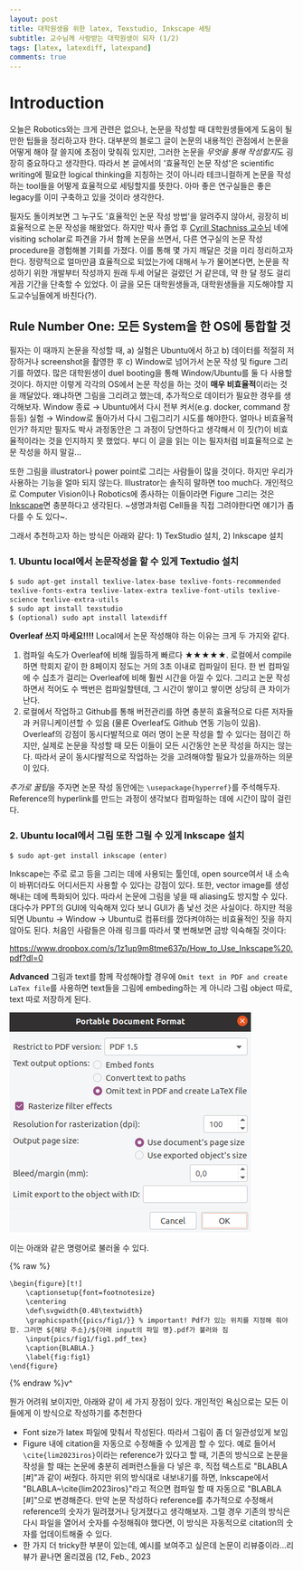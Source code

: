 ```yaml
---
layout: post
title: 대학원생을 위한 latex, Texstudio, Inkscape 세팅
subtitle: 교수님께 사랑받는 대학원생이 되자 (1/2)
tags: [latex, latexdiff, latexpand]
comments: true
---
```


# Introduction

오늘은 Robotics와는 크게 관련은 없으나, 논문을 작성할 때 대학원생들에게 도움이 될만한 팁들을 정리하고자 한다. 대부분의 블로그 글이 논문의 내용적인 관점에서 논문을 어떻게 해야 잘 쓸지에 초점이 맞춰줘 있지만, 그러한 논문을 *무엇을 통해 작성할지*도 굉장히 중요하다고 생각한다. 따라서 본 글에서의 '효율적인 논문 작성'은 scientific writing에 필요한 logical thinking을 지칭하는 것이 아니라 테크니컬하게 논문을 작성하는 tool들을 어떻게 효율적으로 세팅할지를 뜻한다. 아마 좋은 연구실들은 좋은 legacy를 이미 구축하고 있을 것이라 생각한다.

필자도 돌이켜보면 그 누구도 '효율적인 논문 작성 방법'을 알려주지 않아서, 굉장히 비효율적으로 논문 작성을 해왔었다. 하지만 박사 졸업 후 [Cyrill Stachniss 교수님](https://www.ipb.uni-bonn.de/) 네에 visiting scholar로 파견을 가서 함께 논문을 쓰면서, 다른 연구실의 논문 작성 procedure을 경험해볼 기회를 가졌다.
이를 통해 몇 가지 깨달은 것을 미리 정리하고자 한다. 정량적으로 얼마만큼 효율적으로 되었는가에 대해서 누가 물어본다면, 논문을 작성하기 위한 개발부터 작성까지 원래 두세 어달은 걸렸던 거 같은데, 약 한 달 정도 걸리게끔 기간을 단축할 수 있었다.
이 글을 모든 대학원생들과, 대학원생들을 지도해야할 지도교수님들에게 바친다(?). 

## Rule Number One: 모든 System을 한 OS에 통합할 것

필자는 이 때까지 논문을 작성할 때, a) 실험은 Ubuntu에서 하고 b) 데이터를 적절히 저장하거나 screenshot을 촬영한 후 c) Window로 넘어가서 논문 작성 및 figure 그리기를 하였다.
많은 대학원생이 duel booting을 통해 Window/Ubuntu를 둘 다 사용할 것이다. 
하지만 이렇게 각각의 OS에서 논문 작성을 하는 것이 **매우 비효율적**이라는 것을 깨달았다. 왜냐하면 그림을 그리려고 했는데, 추가적으로 데이터가 필요한 경우를 생각해보자. Window 종료 → Ubuntu에서 다시 전부 켜서(e.g. docker, command 창 등등) 실험 → Window로 돌아가서 다시 그림그리기 시도를 해야한다. 얼마나 비효율적인가? 하지만 필자도 박사 과정동안은 그 과정이 당연하다고 생각해서 이 짓(?)이 비효율적이라는 것을 인지하지 못 했었다. 부디 이 글을 읽는 이는 필자처럼 비효율적으로 논문 작성을 하지 말길...

또한 그림을 illustrator나 power point로 그리는 사람들이 많을 것이다. 하지만 우리가 사용하는 기능을 얼마 되지 않는다. Illustrator는 솔직히 말하면 too much다. 개인적으로 Computer Vision이나 Robotics에 종사하는 이들이라면 Figure 그리는 것은 [Inkscape](https://inkscape.org/)면 충분하다고 생각된다. ~생명과처럼 Cell들을 직접 그려야한다면 얘기가 좀 다를 수 도 있다~.

그래서 추천하고자 하는 방식은 아래와 같다: 1) TexStudio 설치, 2) Inkscape 설치

### 1. Ubuntu local에서 논문작성을 할 수 있게 Textudio 설치

```
$ sudo apt-get install texlive-latex-base texlive-fonts-recommended texlive-fonts-extra texlive-latex-extra texlive-font-utils texlive-science texlive-extra-utils
$ sudo apt install texstudio
$ (optional) sudo apt install latexdiff
```    
**Overleaf 쓰지 마세요!!!!** Local에서 논문 작성해야 하는 이유는 크게 두 가지와 같다.

1. 컴파일 속도가 Overleaf에 비해 월등하게 빠르다 ★★★★★. 로컬에서 compile하면 학회지 같이 한 8페이지 정도는 거의 3초 이내로 컴파일이 된다. 한 번 컴파일에 수 십초가 걸리는 Overleaf에 비해 훨씬 시간을 아낄 수 있다. 그리고 논문 작성하면서 적어도 수 백번은 컴파일할텐데, 그 시간이 쌓이고 쌓이면 상당히 큰 차이가 난다.
2. 로컬에서 작업하고 Github를 통해 버전관리를 하면 충분히 효율적으로 다른 저자들과 커뮤니케이션할 수 있음 (물론 Overleaf도 Github 연동 기능이 있음). Overleaf의 강점이 동시다발적으로 여러 명이 논문 작성을 할 수 있다는 점이긴 하지만, 실제로 논문을 작성할 때 모든 이들이 모든 시간동안 논문 작성을 하지는 않는다. 따라서 굳이 동시다발적으로 작업하는 것을 고려해야할 필요가 있을까하는 의문이 있다.

*추가로 꿀팁*을 주자면 논문 작성 동안에는 `\usepackage{hyperref}`를 주석해두자. Reference의 hyperlink를 만드는 과정이 생각보다 컴파일하는 데에 시간이 많이 걸린다.


### 2. Ubuntu local에서 그림 또한 그릴 수 있게 Inkscape 설치

```
$ sudo apt-get install inkscape (enter)
```

Inkscape는 주로 로고 등을 그리는 데에 사용되는 툴인데, open source여서 내 소속이 바뀌더라도 어디서든지 사용할 수 있다는 강점이 있다. 또한, vector image를 생성해내는 데에 특화되어 있다. 따라서 논문에 그림을 넣을 때 aliasing도 방지할 수 있다. 대다수가 PPT의 GUI에 익숙해져 있다 보니 GUI가 좀 낯선 것은 사실이다. 하지만 적응되면 Ubuntu → Window → Ubuntu로 컴퓨터를 껐다켜야하는 비효율적인 짓을 하지 않아도 된다. 처음인 사람들은 아래 링크를 따라서 몇 번해보면 금방 익숙해질 것이다: 

https://www.dropbox.com/s/1z1up9m8tme637p/How_to_Use_Inkscape%20.pdf?dl=0

**Advanced** 그림과 text를 함께 작성해야할 경우에 `Omit text in PDF and create LaTex file`를 사용하면 text들을 그림에 embeding하는 게 아니라 그림 object 따로, text 따로 저장하게 된다.

![lb_command](../img/inkscape_option.png)

이는 아래와 같은 명령어로 불러올 수 있다.

{% raw %}
```
\begin{figure}[t!]
	\captionsetup{font=footnotesize}
	\centering
	\def\svgwidth{0.48\textwidth}
	\graphicspath{{pics/fig1/}} % important! Pdf가 있는 위치를 지정해 줘야 함. 그러면 ${해당 주소}/${아래 input의 파일 명}.pdf가 불러와 짐
	\input{pics/fig1/fig1.pdf_tex}
	\caption{BLABLA.}
	\label{fig:fig1}
\end{figure}
```
{% endraw %}v^

뭔가 어려워 보이지만, 아래와 같이 세 가지 장점이 있다. 개인적인 욕심으로는 모든 이들에게 이 방식으로 작성하기를 추천한다

* Font size가 latex 파일에 맞춰서 작성된다. 따라서 그림이 좀 더 일관성있게 보임
* Figure 내에 citation을 자동으로 수정해줄 수 있게끔 할 수 있다. 예로 들어서 `\cite{lim2023iros}`이라는 reference가 있다고 할 때, 기존의 방식으로 논문을 작성을 할 때는 논문에 충분히 레퍼런스들을 다 넣은 후, 직접 텍스트로 "BLABLA [#]"과 같이 써줬다. 하지만 위의 방식대로 내보내기를 하면, Inkscape에서 "BLABLA~\cite{lim2023iros}"라고 적으면 컴파일 할 때 자동으로 "BLABLA [#]"으로 변경해준다. 만약 논문 작성하다 reference를 추가적으로 수정해서 reference의 숫자가 밀려졌거나 당겨졌다고 생각해보자. 그럴 경우 기존의 방식은 다시 파일을 열어서 숫자를 수정해줘야 했다면, 이 방식은 자동적으로 citation의 숫자를 업데이트해줄 수 있다.
* 한 가지 더 tricky한 부분이 있는데, 예시를 보여주고 싶은데 논문이 리뷰중이라...리뷰가 끝나면 올리겠음 (12, Feb., 2023 
